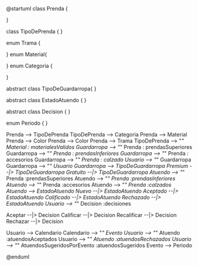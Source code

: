 @startuml
class Prenda {

  }

class TipoDePrenda {
}

enum Trama {
 
}
enum Material{

}
enum Categoria {

}

abstract class TipoDeGuardarropa{
  }

abstract class EstadoAtuendo {
  }

abstract class Decision {
  }

enum Periodo {
  }

Prenda --> TipoDePrenda
TipoDePrenda --> Categoria
Prenda --> Material
Prenda --> Color
Prenda --> Color
Prenda --> Trama
TipoDePrenda --> "*" Material : materialesValidos
Guardarropa --> "*" Prenda : prendasSuperiores
Guardarropa --> "*" Prenda : prendasInferiores
Guardarropa --> "*" Prenda : accesorios
Guardarropa --> "*" Prenda : calzado
Usuario --> "*" Guardarropa
Guardarropa --> "*" Usuario
Guardarropa --> TipoDeGuardarropa
Premium --|> TipoDeGuardarropa
Gratuito --|> TipoDeGuardarropa
Atuendo --> "*" Prenda :prendasSuperiores
Atuendo --> "*" Prenda :prendasInferiores
Atuendo --> "*" Prenda :accesorios
Atuendo --> "*" Prenda :calzados
Atuendo --> EstadoAtuendo
Nuevo --|> EstadoAtuendo
Aceptado --|> EstadoAtuendo
Calificado --|> EstadoAtuendo
Rechazado --|> EstadoAtuendo
Usuario --> "*" Decision :decisiones

Aceptar --|> Decision
Calificar --|> Decision
Recalificar --|> Decision
Rechazar --|> Decision

Usuario --> Calendario
Calendario --> "*" Evento
Usuario --> "*" Atuendo :atuendosAceptados
Usuario --> "*" Atuendo :atuendosRechazados
Usuario --> "*" AtuendosSugeridosPorEvento :atuendosSugeridos
Evento --> Periodo


@enduml